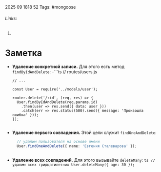 2025 09 1818 52
Tags: #mongoose 
###### Links: 
1) 
# Заметка
- **Удаление конкретной записи.** Для этого есть метод `findByIdAndDelete`:
-```ts
      // routes/users.js
      
      // ...
      
      const User = require('../models/user');
      
      router.delete('/:id', (req, res) => {
        User.findByIdAndDelete(req.params.id)
          .then(user => res.send({ data: user }))
          .catch(err => res.status(500).send({ message: 'Произошла ошибка' }));
      });
       
    ```
    
- **Удаление первого совпадения.** Этой цели служит `findOneAndDelete`:
    ```ts
      // удалим пользователя на основе имени
      User.findOneAndDelete({ name: 'Евгения Сталеварова' });
       
    ```
    
- **Удаление всех совпадений.** Для этого вызывайте `deleteMany`:  ```ts
      // удалим всех тридцатилетних
      User.deleteMany({ age: 30 });
       ```